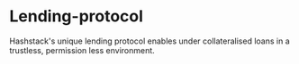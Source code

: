 # Lending-protocol
Hashstack's unique lending protocol enables under collateralised loans in a trustless, permission less environment.
